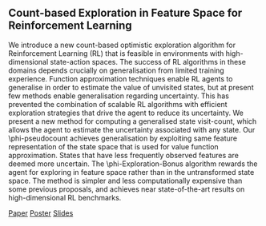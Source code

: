 ## Count-based Exploration in Feature Space for Reinforcement Learning

We introduce a new count-based optimistic exploration algorithm for Reinforcement Learning (RL) that is feasible in environments with high-dimensional state-action spaces. The success of RL algorithms in these domains depends crucially on generalisation from limited training experience. Function approximation techniques enable RL agents to generalise in order to estimate the value of unvisited states, but at present few methods enable generalisation regarding uncertainty. This has prevented the combination of scalable RL algorithms with efficient exploration strategies that drive the agent to reduce its uncertainty. We present a new method for computing a generalised state visit-count, which allows the agent to estimate the uncertainty associated with any state. Our \phi-pseudocount achieves generalisation by exploiting same feature representation of the state space that is used for value function approximation. States that have less frequently observed features are deemed more uncertain. The \phi-Exploration-Bonus algorithm rewards the agent for exploring in feature space rather than in the untransformed state space. The method is simpler and less computationally expensive than some previous proposals, and achieves near state-of-the-art results on high-dimensional RL benchmarks.

[Paper](/documents/IJCAI_paper.pdf)
[Poster](/documents/IJCAI_Poster.pdf)
[Slides](/documents/IJCAI_slides.pdf)
